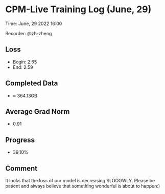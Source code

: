 
# CPM-Live Training Log (June, 29)

Time: June, 29 2022 16:00

Recorder: @zh-zheng

## Loss
- Begin: 2.65
- End: 2.59 
	
## Completed Data
- $\approx$ 364.13GB

## Average Grad Norm
- 0.91

## Progress
- 39.10%

## Comment

It looks that the loss of our model is decreasing SLOOOWLY. Please be patient and always believe that something wonderful is about to happen:) 
